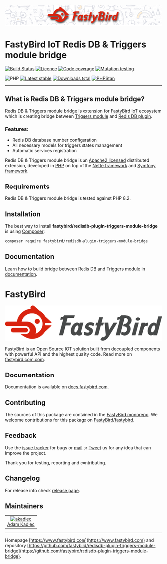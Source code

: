 <p align="center">
	<img src="https://github.com/fastybird/.github/blob/main/assets/repo_title.png?raw=true" alt="FastyBird"/>
</p>

# FastyBird IoT Redis DB & Triggers module bridge

[![Build Status](https://img.shields.io/github/actions/workflow/status/FastyBird/redisdb-plugin-triggers-module-bridge/ci.yaml?style=flat-square)](https://github.com/FastyBird/redisdb-plugin-triggers-module-bridge/actions)
[![Licence](https://img.shields.io/github/license/FastyBird/redisdb-plugin-triggers-module-bridge?style=flat-square)](https://github.com/FastyBird/redisdb-plugin-triggers-module-bridge/blob/main/LICENSE.md)
[![Code coverage](https://img.shields.io/coverallsCoverage/github/FastyBird/redisdb-plugin-triggers-module-bridge?style=flat-square)](https://coveralls.io/r/FastyBird/redisdb-plugin-triggers-module-bridge)
[![Mutation testing](https://img.shields.io/endpoint?style=flat-square&url=https%3A%2F%2Fbadge-api.stryker-mutator.io%2Fgithub.com%2FFastyBird%2Fredisdb-plugin-triggers-module-bridge%2Fmain)](https://dashboard.stryker-mutator.io/reports/github.com/FastyBird/redisdb-plugin-triggers-module-bridge/main)

![PHP](https://badgen.net/packagist/php/FastyBird/redisdb-plugin-triggers-module-bridge?cache=300&style=flat-square)
[![Latest stable](https://badgen.net/packagist/v/FastyBird/redisdb-plugin-triggers-module-bridge/latest?cache=300&style=flat-square)](https://packagist.org/packages/FastyBird/redisdb-plugin-triggers-module-bridge)
[![Downloads total](https://badgen.net/packagist/dt/FastyBird/redisdb-plugin-triggers-module-bridge?cache=300&style=flat-square)](https://packagist.org/packages/FastyBird/redisdb-plugin-triggers-module-bridge)
[![PHPStan](https://img.shields.io/badge/PHPStan-enabled-brightgreen.svg?style=flat-square)](https://github.com/phpstan/phpstan)

***

## What is Redis DB & Triggers module bridge?

Redis DB & Triggers module bridge is extension for [FastyBird](https://www.fastybird.com) [IoT](https://en.wikipedia.org/wiki/Internet_of_things) ecosystem
which is creating bridge between [Triggers module](https://github.com/FastyBird/triggers-module) and [Redis DB plugin](https://github.com/FastyBird/redisdb-plugin).

### Features:

- Redis DB database number configuration
- All necessary models for triggers states management
- Automatic services registration

Redis DB & Triggers module bridge is an [Apache2 licensed](http://www.apache.org/licenses/LICENSE-2.0) distributed extension, developed
in [PHP](https://www.php.net) on top of the [Nette framework](https://nette.org) and [Symfony framework](https://symfony.com).

## Requirements

Redis DB & Triggers module bridge is tested against PHP 8.2.

## Installation

The best way to install **fastybird/redisdb-plugin-triggers-module-bridge** is using [Composer](http://getcomposer.org/):

```sh
composer require fastybird/redisdb-plugin-triggers-module-bridge
```

## Documentation

Learn how to build bridge between Redis DB and Triggers module
in [documentation](https://github.com/FastyBird/redisdb-plugin-triggers-module-bridge/blob/main/docs/index.md).

# FastyBird

<p align="center">
	<img src="https://github.com/fastybird/.github/blob/main/assets/fastybird_row.svg?raw=true" alt="FastyBird"/>
</p>

FastyBird is an Open Source IOT solution built from decoupled components with powerful API and the highest quality code. Read more on [fastybird.com.com](https://www.fastybird.com).

## Documentation

Documentation is available on [docs.fastybird.com](https://docs.fastybird.com).

## Contributing

The sources of this package are contained in the [FastyBird monorepo](https://github.com/FastyBird/fastybird). We welcome contributions for this package on [FastyBird/fastybird](https://github.com/FastyBird/).

## Feedback

Use the [issue tracker](https://github.com/FastyBird/fastybird/issues) for bugs
or [mail](mailto:code@fastybird.com) or [Tweet](https://twitter.com/fastybird) us for any idea that can improve the
project.

Thank you for testing, reporting and contributing.

## Changelog

For release info check [release page](https://github.com/FastyBird/fastybird/releases).

## Maintainers

<table>
	<tbody>
		<tr>
			<td align="center">
				<a href="https://github.com/akadlec">
					<img alt="akadlec" width="80" height="80" src="https://avatars3.githubusercontent.com/u/1866672?s=460&amp;v=4" />
				</a>
				<br>
				<a href="https://github.com/akadlec">Adam Kadlec</a>
			</td>
		</tr>
	</tbody>
</table>

***
Homepage [https://www.fastybird.com](https://www.fastybird.com) and
repository [https://github.com/fastybird/redisdb-plugin-triggers-module-bridge](https://github.com/fastybird/redisdb-plugin-triggers-module-bridge).
